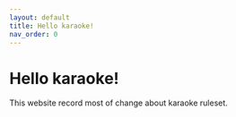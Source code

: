 ```yaml
---
layout: default
title: Hello karaoke!
nav_order: 0
---
```


# Hello karaoke!

This website record most of change about karaoke ruleset.
